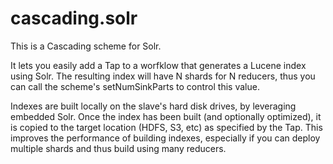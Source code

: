 cascading.solr
==============

This is a Cascading scheme for Solr.

It lets you easily add a Tap to a worfklow that generates a Lucene
index using Solr. The resulting index will have N shards for N reducers,
thus you can call the scheme's setNumSinkParts to control this value.

Indexes are built locally on the slave's hard disk drives, by leveraging
embedded Solr. Once the index has been built (and optionally optimized),
it is copied to the target location (HDFS, S3, etc) as specified by the
Tap. This improves the performance of building indexes, especially if
you can deploy multiple shards and thus build using many reducers.


